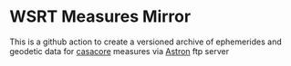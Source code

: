 # WSRT Measures Mirror

This is a github action to create a versioned archive of ephemerides and geodetic data for [casacore](github.com/casacore/casacore/) measures via [Astron](https://www.astron.nl/) ftp server
